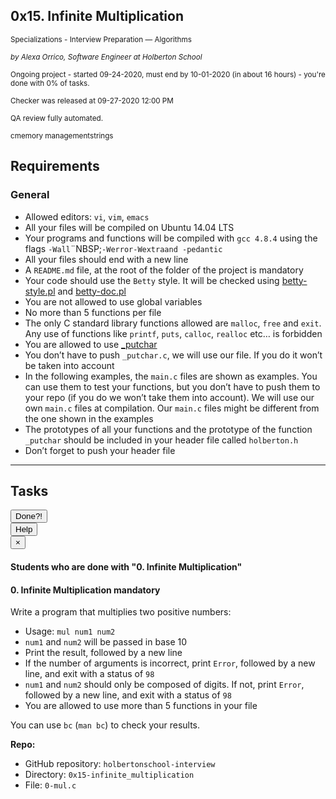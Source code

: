 <article class=""><div id="jigsaw-shortcut-lists"></div><h1 class="gap">0x15. Infinite Multiplication</h1><div id="project_id" style="display: none" data-project-id="468"></div><p class="sm-gap"><small><i class="fa fa-folder-open"></i> Specializations - Interview Preparation ― Algorithms </small></p><p><em><small><i class="fa fa-user"></i> by Alexa Orrico, Software Engineer at Holberton School </small></em></p><p><small><i class="fa fa-calendar"></i> Ongoing project - started 09-24-2020, must end by 10-01-2020 (in about 16 hours) - you're done with <span id="student_task_done_percentage">0</span>% of tasks. </small></p><p><small><i class="fa fa-check"></i> Checker was released at 09-27-2020 12:00 PM </small></p><p><small><i class="fa fa-check-square"></i> QA review fully automated. </small></p><p><small><i class="fa fa-tags"></i><span class="badge badge-tag">c</span><span class="badge badge-tag">memory management</span><span class="badge badge-tag">strings</span></small></p><article id="description" class="gap formatted-content"><h2>Requirements</h2><h3>General</h3><ul><li>Allowed editors: <code>vi</code>, <code>vim</code>, <code>emacs</code></li><li>All your files will be compiled on Ubuntu 14.04 LTS</li><li>Your programs and functions will be compiled with <code>gcc 4.8.4</code> using the flags <code>-Wall</code>¨NBSP;<code>-Werror</code><code>-Wextra</code><code>and -pedantic</code></li><li>All your files should end with a new line</li><li>A <code>README.md</code> file, at the root of the folder of the project is mandatory</li><li>Your code should use the <code>Betty</code> style. It will be checked using <a href="https://github.com/holbertonschool/Betty/blob/master/betty-style.pl" title="betty-style.pl" target="_blank">betty-style.pl</a> and <a href="https://github.com/holbertonschool/Betty/blob/master/betty-doc.pl" title="betty-doc.pl" target="_blank">betty-doc.pl</a></li><li>You are not allowed to use global variables</li><li>No more than 5 functions per file</li><li>The only C standard library functions allowed are <code>malloc</code>, <code>free</code> and <code>exit</code>. Any use of functions like <code>printf</code>, <code>puts</code>, <code>calloc</code>, <code>realloc</code> etc… is forbidden</li><li>You are allowed to use <a href="https://github.com/holbertonschool/_putchar.c/blob/master/_putchar.c" title="_putchar" target="_blank">_putchar</a></li><li>You don’t have to push <code>_putchar.c</code>, we will use our file. If you do it won’t be taken into account</li><li>In the following examples, the <code>main.c</code> files are shown as examples. You can use them to test your functions, but you don’t have to push them to your repo (if you do we won’t take them into account). We will use our own <code>main.c</code> files at compilation. Our <code>main.c</code> files might be different from the one shown in the examples</li><li>The prototypes of all your functions and the prototype of the function <code>_putchar</code> should be included in your header file called <code>holberton.h</code></li><li>Don’t forget to push your header file</li></ul></article><!-- Servers --><!-- Tasks --><hr class="gap"><h2 class="gap">Tasks</h2><section class="formatted-content"><div data-role="task3582" data-position="101"><div class=" clearfix gap" id="task-3582"><span id="user_id" data-id="870"></span><div class="student_task_controls"><!-- button Done --><button class="student_task_done btn btn-default no" data-task-id="3582"><span class="no"><i class="fa fa-square-o"></i></span><span class="yes"><i class="fa fa-check-square-o"></i></span><span class="pending"><i class="fa fa-spinner fa-pulse"></i></span> Done<span class="no pending">?</span><span class="yes">!</span></button><br><!-- button Help! --><button class="users_done_for_task btn btn-default btn-default" data-task-id="3582" data-project-id="468" data-toggle="modal" data-target="#task-3582-users-done-modal"> Help </button><div class="modal fade users-done-modal" id="task-3582-users-done-modal" data-task-id="3582" data-project-id="468"><div class="modal-dialog"><div class="modal-content"><div class="modal-header"><button type="button" class="close" data-dismiss="modal" aria-label="Close"><span aria-hidden="true">×</span></button><h4 class="modal-title">Students who are done with "0. Infinite Multiplication"</h4></div><div class="modal-body"><div class="list-group"></div><div class="spinner"><div class="bounce1"></div><div class="bounce2"></div><div class="bounce3"></div></div><div class="error"></div></div></div></div></div></div><h4 class="task"> 0. Infinite Multiplication <span class="alert alert-warning mandatory-optional"> mandatory </span></h4><!-- Progress vs Score --><!-- Task Body --><p>Write a program that multiplies two positive numbers:</p><ul><li>Usage: <code>mul num1 num2</code></li><li><code>num1</code> and <code>num2</code> will be passed in base 10</li><li>Print the result, followed by a new line</li><li>If the number of arguments is incorrect, print <code>Error</code>, followed by a new line, and exit with a status of <code>98</code></li><li><code>num1</code> and <code>num2</code> should only be composed of digits. If not, print <code>Error</code>, followed by a new line, and exit with a status of <code>98</code></li><li>You are allowed to use more than 5 functions in your file</li></ul><p>You can use <code>bc</code> (<code>man bc</code>) to check your results.</p><precode language="" precodenum="0"></precode><!-- Task URLs --><!-- Github information --><p class="sm-gap"><strong>Repo:</strong></p><ul><li>GitHub repository: <code>holbertonschool-interview</code></li><li>Directory: <code>0x15-infinite_multiplication</code></li><li>File: <code>0-mul.c</code></li></ul><div class="student_correction_requests"><!-- DISABLE UNTIL MIGRATION
        <button class="task_whiteboard_modal btn btn-default " data-task-id="3582" data-toggle="modal" data-target="#task-3582-whiteboard-modal">
          Whiteboard
        </button>
        <div class="modal fade task_whiteboard_modal" id="task-3582-whiteboard-modal" data-task-id="3582">
    <div class="modal-dialog modal-lg">
        <div class="modal-content">
            <div class="modal-header">
                <button type="button" class="close" data-dismiss="modal" aria-label="Close"><span aria-hidden="true">&times;</span></button>
                <h4 class="modal-title">Your Notes on "0. Infinite Multiplication"</h4>
            </div>
            <div class="modal-body">
                <div class="spinner gap">
                    <div class="bounce1"></div>
                    <div class="bounce2"></div>
                    <div class="bounce3"></div>
                </div>
                <div class="task-note-prompts-and-placeholders-container">
                    <button type="button" class="whiteboard-submit-button btn btn-primary">Submit</button>
                </div>
            </div>
        </div>
    </div>
</div>

      --><!-- Button test code --><button class="task_correction_modal btn btn-default " data-task-id="3582" data-toggle="modal" data-target="#task-test-correction-3582-correction-modal"> Check your code? </button><div class="modal fade task_correction_modal student_modal" id="task-test-correction-3582-correction-modal"><div class="modal-dialog"><div class="modal-content"><div class="modal-header"><button type="button" class="close" data-dismiss="modal" aria-label="Close"><span aria-hidden="true">×</span></button><h4 class="modal-title">Correction of "0. Infinite Multiplication"</h4></div><div class="modal-body"><div class="actions"><center><input type="submit" name="commit" value="Start a new test" class="btn btn-primary correction_request_test_send" data-task-id="3582" data-type=""><div class="spinner" style="display: none;"><div class="bounce1"></div><div class="bounce2"></div><div class="bounce3"></div></div><div class="error"></div><div class="info"></div></center></div><div class="result"></div><div class="help"><button data-task-id="3582"><i class="fa fa-info-circle" aria-hidden="true"></i></button><div class="help-container" data-task-id="3582"><div class="check-line"><div class="check-inline requirement success"><i class="fa fa-check" aria-hidden="true"></i> Requirement success </div><div class="check-inline requirement fail"><i class="fa fa-exclamation-triangle" aria-hidden="true"></i> Requirement fail </div></div><div class="check-line"><div class="check-inline code success"><i class="fa fa-check" aria-hidden="true"></i> Code success </div><div class="check-inline code fail"><i class="fa fa-exclamation-triangle" aria-hidden="true"></i> Code fail </div></div><div class="check-line"><div class="check-inline efficiency success"><i class="fa fa-check" aria-hidden="true"></i> Efficiency success </div><div class="check-inline efficiency fail"><i class="fa fa-exclamation-triangle" aria-hidden="true"></i> Efficiency fail </div></div><div class="check-line"><div class="check-inline answer success"><i class="fa fa-check" aria-hidden="true"></i> Text answer success </div><div class="check-inline answer fail"><i class="fa fa-exclamation-triangle" aria-hidden="true"></i> Text answer fail </div></div></div></div></div></div><!-- /.modal-content --></div><!-- /.modal-dialog --></div><!-- Button containers --><!-- Button for QA Review --></div></div></div></section></article>


